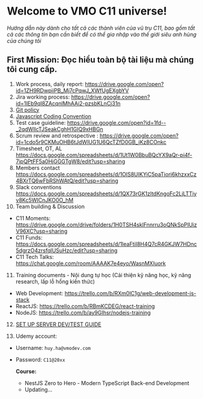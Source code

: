 # Welcome to VMO C11 universe!

_Hướng dẫn này dành cho tất cả các thành viên của vũ trụ C11, bao gồm tất cả các thông tin bạn cần biết để có thể gia nhập vào thế giới siêu anh hùng của chúng tôi_

## First Mission: Đọc hiểu toàn bộ tài liệu mà chúng tôi cung cấp.

1. Work process, daily report:
   https://drive.google.com/open?id=1ZH9RDwpiiPB_Mj7cPqwJ_XWfUgEXgbYV
2. Jira working process:
   https://drive.google.com/open?id=1IEb9qI8ZAcqnlMhAAi2-pzsbKLnCj31n
3. [Git policy](/documents/GIT_POLICY.md)
4. [Javascript Coding Convention](documents/JAVASCRIPT_STYLE_GUIDE.md)
5. Test case guideline:
   https://drive.google.com/open?id=1fd--_2qdWllcTJSeakCghH1GIQ9xHBGn
6. Scrum review and retrospective :
   https://drive.google.com/open?id=1cdo5r9CKMuOHB6tJdWlUG1U6QcTZfD0GB_jKz8COnkc
7. Timesheet, OT, AL
   https://docs.google.com/spreadsheets/d/1Ut1W0BbuBQcYX9aQr-pi4f-7ipQPtFF5a0HjGGGTgW8/edit?usp=sharing
8. Members contact
   https://docs.google.com/spreadsheets/d/1OlS8UIKYiC5paTiori6khzxxCz4BXrTQ6wFbRShWAtQ/edit?usp=sharing
9. Slack conventions
   https://docs.google.com/spreadsheets/d/1QX73rGK1zltdKngoFc2LjLTTiyv8Kc5WICnJKO0O_hM
10. Team building & Discussion

- C11 Moments: https://drive.google.com/drive/folders/1H0TSH4sklFnnrru3oQNkSpPIUizV96XC?usp=sharing
- C11 Funds: https://docs.google.com/spreadsheets/d/1leaFtiI8H4Q7cR4GKJW7HDnc5dgrzO4zrsfqlUSuHzc/edit?usp=sharing
- C11 Tech Talks: https://chat.google.com/room/AAAAK7e4eyo/WasnMXIuork

11. Training documents - Nội dung tự học (Cải thiện kỹ năng học, kỹ năng research, lấp lỗ hổng kiến thức)

- Web Development: https://trello.com/b/RXm0lC1g/web-development-js-stack
- ReactJS: https://trello.com/b/RBmKCDEG/react-training
- NodeJS: https://trello.com/b/ay9GIhsr/nodejs-training

12. [SET UP SERVER DEV/TEST GUIDE](/documents/SET_UP_SERVER_GUIDE.md)

13. Udemy account:

- Username: `huy.ha@vmodev.com`
- Password: `C11@20xx`

  **Course:**

  - NestJS Zero to Hero - Modern TypeScript Back-end Development
  - Updating...
